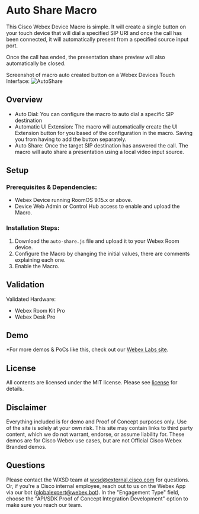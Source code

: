 # Auto Share Macro

This Cisco Webex Device Macro is simple. It will create a single button on your touch device that will dial a specified SIP URI and once the call has been connected, it will automatically present from a specified source input port.

Once the call has ended, the presentation share preview will also automatically be closed.

Screenshot of macro auto created button on a Webex Devices Touch Interface:
![AutoShare](https://user-images.githubusercontent.com/21026209/136816656-96957943-e0a2-488d-8537-600e36550778.png)


## Overview 

- Auto Dial: You can configure the macro to auto dial a specific SIP destination
- Automatic UI Extension: The macro will automatically create the UI Extension button for you based of the configuration in the macro. Saving you from having to add the button separately.
- Auto Share: Once the target SIP destination has answered the call. The macro will auto share a presentation using a local video input source.


## Setup

### Prerequisites & Dependencies: 

- Webex Device running RoomOS 9.15.x or above.
- Device Web Admin or Control Hub access to enable and upload the Macro.


### Installation Steps:

1. Download the ``auto-share.js`` file and upload it to your Webex Room device.
2. Configure the Macro by changing the initial values, there are comments explaining each one.
3. Enable the Macro.


## Validation

Validated Hardware:

* Webex Room Kit Pro
* Webex Desk Pro

  
## Demo

*For more demos & PoCs like this, check out our [Webex Labs site](https://collabtoolbox.cisco.com/webex-labs).



## License

All contents are licensed under the MIT license. Please see [license](LICENSE) for details.


## Disclaimer

Everything included is for demo and Proof of Concept purposes only. Use of the site is solely at your own risk. This site may contain links to third party content, which we do not warrant, endorse, or assume liability for. These demos are for Cisco Webex use cases, but are not Official Cisco Webex Branded demos.


## Questions
Please contact the WXSD team at [wxsd@external.cisco.com](mailto:wxsd@external.cisco.com?subject=auto-share-macro) for questions. Or, if you're a Cisco internal employee, reach out to us on the Webex App via our bot (globalexpert@webex.bot). In the "Engagement Type" field, choose the "API/SDK Proof of Concept Integration Development" option to make sure you reach our team. 
